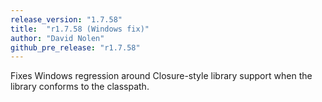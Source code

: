 ```yaml
---
release_version: "1.7.58"
title:  "r1.7.58 (Windows fix)"
author: "David Nolen"
github_pre_release: "r1.7.58"
---
```


Fixes Windows regression around Closure-style library support when the library
conforms to the classpath.


